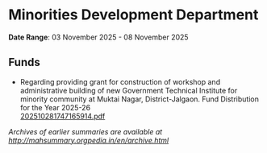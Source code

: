 # Minorities Development Department

**Date Range**: 03 November 2025 - 08 November 2025


## Funds
- Regarding providing grant for construction of workshop and administrative building of new Government Technical Institute for minority community at Muktai Nagar, District-Jalgaon. Fund Distribution for the Year 2025-26\
  [202510281747165914.pdf](https://gr.maharashtra.gov.in/Site/Upload/Government%20Resolutions/English/202510281747165914.pdf)


*Archives of earlier summaries are available at http://mahsummary.orgpedia.in/en/archive.html*